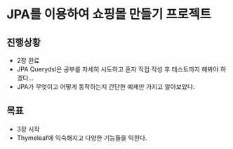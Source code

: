 # JPA를 이용하여 쇼핑몰 만들기 프로젝트

## 진행상황

+ 2장 완료
+ JPA Querydsl은 공부를 자세히 시도하고 혼자 직접 작성 후 테스트까지 해봐야 하겠다...
+ JPA가 무엇이고 어떻게 동작하는지 간단한 예제만 가지고 알아보았다.

## 목표

+ 3장 시작
+ Thymeleaf에 익숙해지고 다양한 기능들을 익힌다.
